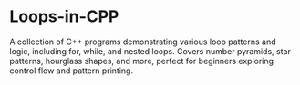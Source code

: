 # Loops-in-CPP
A collection of C++ programs demonstrating various loop patterns and logic, including for, while, and nested loops. Covers number pyramids, star patterns, hourglass shapes, and more, perfect for beginners exploring control flow and pattern printing.
